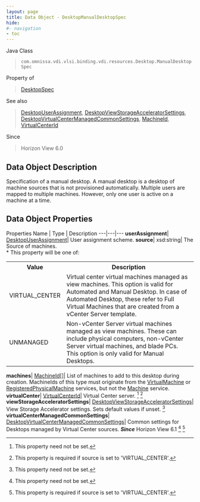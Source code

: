 ```yaml
---
layout: page
title: Data Object - DesktopManualDesktopSpec
hide:
#- navigation
- toc
---
```






Java Class
> `com.omnissa.vdi.vlsi.binding.vdi.resources.Desktop.ManualDesktopSpec`

Property of
> [DesktopSpec](vdi.resources.Desktop.DesktopSpec.md#field_detail)

See also
> [DesktopUserAssignment](vdi.resources.Desktop.UserAssignment.md), [DesktopViewStorageAcceleratorSettings](vdi.resources.Desktop.ViewStorageAcceleratorSettings.md), [DesktopVirtualCenterManagedCommonSettings](vdi.resources.Desktop.VirtualCenterManagedCommonSettings.md), [MachineId](vdi.entity.MachineId.md), [VirtualCenterId](vdi.entity.VirtualCenterId.md)

Since
> Horizon View 6.0


## Data Object Description

Specification of a manual desktop. A manual desktop is a desktop of machine sources that is not provisioned automatically. Multiple users are mapped to multiple machines. However, only one user is active on a machine at a time.

## Data Object Properties
Properties
Name |  Type |  Description
---|---|---
**userAssignment**| [DesktopUserAssignment](vdi.resources.Desktop.UserAssignment.md)|  User assignment scheme.
**source**|  xsd:string|  The Source of machines. <br>* This property will be one of:<br><table><tr><th>Value</th><th>Description</th></tr><tr><td>VIRTUAL_CENTER</td><td>Virtual center virtual machines managed as view machines. This option is valid for Automated and Manual Desktop. In case of Automated Desktop, these refer to Full Virtual Machines that are created from a vCenter Server template.</td></tr><tr><td>UNMANAGED</td><td>Non-vCenter Server virtual machines managed as view machines. These can include physical computers, non-vCenter Server virtual machines, and blade PCs. This option is only valid for Manual Desktops.</td></tr></table>
**machines**| [MachineId[]](vdi.entity.MachineId.md)|  List of machines to add to this desktop during creation. MachineIds of this type must originate from the [VirtualMachine](vdi.utils.virtualcenter.VirtualMachine.md) or [RegisteredPhysicalMachine](vdi.resources.RegisteredPhysicalMachine.md) services, but not the [Machine](vdi.resources.Machine.md) service.
**virtualCenter**| [VirtualCenterId](vdi.entity.VirtualCenterId.md)|  Virtual Center server. [^1] [^50]
**viewStorageAcceleratorSettings**| [DesktopViewStorageAcceleratorSettings](vdi.resources.Desktop.ViewStorageAcceleratorSettings.md)|  View Storage Accelerator settings. Sets default values if unset. [^1]
**virtualCenterManagedCommonSettings**| [DesktopVirtualCenterManagedCommonSettings](vdi.resources.Desktop.VirtualCenterManagedCommonSettings.md)|  Common settings for Desktops managed by Virtual Center sources.  **_Since_** Horizon View 6.1 [^1] [^50]


 


[^1]: This property need not be set.
[^50]: This property is required if source is set to 'VIRTUAL_CENTER'.